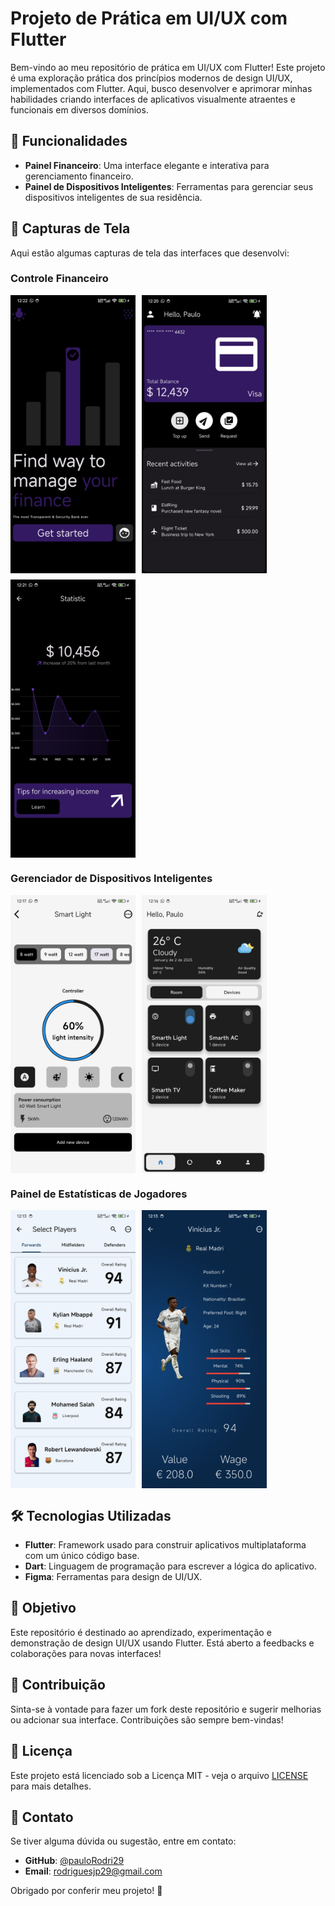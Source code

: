 # Projeto de Prática em UI/UX com Flutter

Bem-vindo ao meu repositório de prática em UI/UX com Flutter! Este projeto é uma exploração prática dos princípios modernos de design UI/UX, implementados com Flutter. Aqui, busco desenvolver e aprimorar minhas habilidades criando interfaces de aplicativos visualmente atraentes e funcionais em diversos domínios.

## 🚀 Funcionalidades

- **Painel Financeiro**: Uma interface elegante e interativa para gerenciamento financeiro.
- **Painel de Dispositivos Inteligentes**: Ferramentas para gerenciar seus dispositivos inteligentes de sua residência.

## 📸 Capturas de Tela

Aqui estão algumas capturas de tela das interfaces que desenvolvi:

### Controle Financeiro

<div style="display: flex; flex-wrap: wrap; gap: 10px;">

<img src="assets/screenshot/finance/financeLogin.jpg" alt="Finance" width="200">
<img src="assets/screenshot/finance/financeHome.jpg" alt="Finance" width="200">
<img src="assets/screenshot/finance/financeStatiscs.jpg" alt="Finance" width="200">

</div>

### Gerenciador de Dispositivos Inteligentes

<div style="display: flex; flex-wrap: wrap; gap: 10px;">
<img src="assets/screenshot/iot/deviceControlDeviceInfor.jpg" alt="IOT" width="200">
<img src="assets/screenshot/iot/deviceControlHome.jpg" alt="IOT" width="200">

</div>

### Painel de Estatísticas de Jogadores

<div style="display: flex; flex-wrap: wrap; gap: 10px;">
<img src="assets/screenshot/sport/sportHome.jpg" alt="sport" width="200">
<img src="assets/screenshot/sport/sportPlayerInfor.jpg" alt="sport" width="200">

</div>

## 🛠️ Tecnologias Utilizadas

- **Flutter**: Framework usado para construir aplicativos multiplataforma com um único código base.
- **Dart**: Linguagem de programação para escrever a lógica do aplicativo.
- **Figma**: Ferramentas para design de UI/UX.

## 🌟 Objetivo

Este repositório é destinado ao aprendizado, experimentação e demonstração de design UI/UX usando Flutter. Está aberto a feedbacks e colaborações para novas interfaces!

## 🤝 Contribuição

Sinta-se à vontade para fazer um fork deste repositório e sugerir melhorias ou adcionar sua interface. Contribuições são sempre bem-vindas!

## 📄 Licença

Este projeto está licenciado sob a Licença MIT - veja o arquivo [LICENSE](LICENSE) para mais detalhes.

## 💬 Contato

Se tiver alguma dúvida ou sugestão, entre em contato:

- **GitHub**: [@pauloRodri29](https://github.com/pauloRodri29)
- **Email**: [rodriguesjp29@gmail.com](mailto:rodriguesjp29@gmail.com)

Obrigado por conferir meu projeto! 🚀
